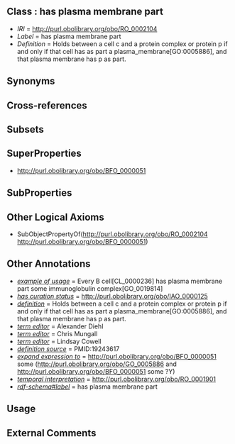 
## Class : has plasma membrane part

 * *IRI* = http://purl.obolibrary.org/obo/RO_0002104
 * *Label* = has plasma membrane part
 * *Definition* = Holds between a cell c and a protein complex or protein p if and only if that cell has as part a plasma_membrane[GO:0005886], and that plasma membrane has p as part.

## Synonyms


## Cross-references


## Subsets


## SuperProperties

 * <http://purl.obolibrary.org/obo/BFO_0000051>

## SubProperties


## Other Logical Axioms

 * SubObjectPropertyOf(<http://purl.obolibrary.org/obo/RO_0002104> <http://purl.obolibrary.org/obo/BFO_0000051>)

## Other Annotations

 * *[example of usage](../../IAO/12/IAO_0000112.md)* = Every B cell[CL_0000236] has plasma membrane part some immunoglobulin complex[GO_0019814]
 * *[has curation status](../../IAO/14/IAO_0000114.md)* = http://purl.obolibrary.org/obo/IAO_0000125
 * *[definition](../../IAO/15/IAO_0000115.md)* = Holds between a cell c and a protein complex or protein p if and only if that cell has as part a plasma_membrane[GO:0005886], and that plasma membrane has p as part.
 * *[term editor](../../IAO/17/IAO_0000117.md)* = Alexander Diehl
 * *[term editor](../../IAO/17/IAO_0000117.md)* = Chris Mungall
 * *[term editor](../../IAO/17/IAO_0000117.md)* = Lindsay Cowell
 * *[definition source](../../IAO/19/IAO_0000119.md)* = PMID:19243617
 * *[expand expression to](../../IAO/24/IAO_0000424.md)* = <http://purl.obolibrary.org/obo/BFO_0000051> some (<http://purl.obolibrary.org/obo/GO_0005886> and <http://purl.obolibrary.org/obo/BFO_0000051> some ?Y)
 * *[temporal interpretation](../../RO/00/RO_0001900.md)* = http://purl.obolibrary.org/obo/RO_0001901
 * *[rdf-schema#label](../../el/rdf-schema#label.md)* = has plasma membrane part

## Usage


## External Comments

